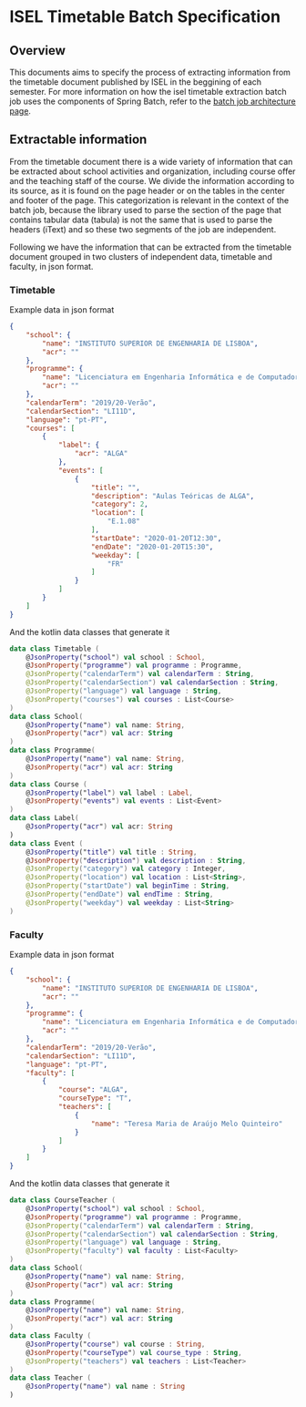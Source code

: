 # ISEL Timetable Batch Specification

## Overview

This documents aims to specify the process of extracting information from the timetable document published by ISEL in the beggining of each semester. For more information on how the isel timetable extraction batch job uses the components of Spring Batch, refer to the [batch job architecture page]().

## Extractable information

From the timetable document there is a wide variety of information that can be extracted about school activities and organization, including course offer and the teaching staff of the course. We divide the information according to its source, as it is found on the page header or on the tables in the center and footer of the page. This categorization is relevant in the context of the batch job, because the library used to parse the section of the page that contains tabular data (tabula) is not the same that is used to parse the headers (iText) and so these two segments of the job are independent.

Following we have the information that can be extracted from the timetable document grouped in two clusters of independent data, timetable and faculty, in json format.

### Timetable
Example data in json format
```json
{
    "school": {
        "name": "INSTITUTO SUPERIOR DE ENGENHARIA DE LISBOA",
        "acr": ""
    },
    "programme": {
        "name": "Licenciatura em Engenharia Informática e de Computadores",
        "acr": ""
    },
    "calendarTerm": "2019/20-Verão",
    "calendarSection": "LI11D",
    "language": "pt-PT",
    "courses": [
        {
            "label": {
                "acr": "ALGA"
            },
            "events": [
                {
                    "title": "",
                    "description": "Aulas Teóricas de ALGA",
                    "category": 2,
                    "location": [
                        "E.1.08"
                    ],
                    "startDate": "2020-01-20T12:30",
                    "endDate": "2020-01-20T15:30",
                    "weekday": [
                        "FR"
                    ]
                }
            ]
        }
    ]
}
```
And the kotlin data classes that generate it
```kotlin
data class Timetable (
	@JsonProperty("school") val school : School,
	@JsonProperty("programme") val programme : Programme,
	@JsonProperty("calendarTerm") val calendarTerm : String,
	@JsonProperty("calendarSection") val calendarSection : String,
    @JsonProperty("language") val language : String,
	@JsonProperty("courses") val courses : List<Course>
)
data class School(
    @JsonProperty("name") val name: String,
    @JsonProperty("acr") val acr: String
)
data class Programme(
    @JsonProperty("name") val name: String,
    @JsonProperty("acr") val acr: String
)
data class Course (
	@JsonProperty("label") val label : Label,
    @JsonProperty("events") val events : List<Event>
)
data class Label(
    @JsonProperty("acr") val acr: String
)
data class Event (
	@JsonProperty("title") val title : String,
    @JsonProperty("description") val description : String,
    @JsonProperty("category") val category : Integer,
	@JsonProperty("location") val location : List<String>,
	@JsonProperty("startDate") val beginTime : String,
	@JsonProperty("endDate") val endTime : String,
    @JsonProperty("weekday") val weekday : List<String>
)
```
### Faculty
Example data in json format
```json
{
    "school": {
        "name": "INSTITUTO SUPERIOR DE ENGENHARIA DE LISBOA",
        "acr": ""
    },
    "programme": {
        "name": "Licenciatura em Engenharia Informática e de Computadores",
        "acr": ""
    },
    "calendarTerm": "2019/20-Verão",
    "calendarSection": "LI11D",
    "language": "pt-PT",
    "faculty": [
        {
            "course": "ALGA",
            "courseType": "T",
            "teachers": [
                {
                    "name": "Teresa Maria de Araújo Melo Quinteiro"
                }
            ]
        }
    ]
}
```
And the kotlin data classes that generate it
```kotlin
data class CourseTeacher (
	@JsonProperty("school") val school : School,
    @JsonProperty("programme") val programme : Programme,
	@JsonProperty("calendarTerm") val calendarTerm : String,
	@JsonProperty("calendarSection") val calendarSection : String,
    @JsonProperty("language") val language : String,
	@JsonProperty("faculty") val faculty : List<Faculty>
)
data class School(
    @JsonProperty("name") val name: String,
    @JsonProperty("acr") val acr: String
)
data class Programme(
    @JsonProperty("name") val name: String,
    @JsonProperty("acr") val acr: String
)
data class Faculty (
	@JsonProperty("course") val course : String,
	@JsonProperty("courseType") val course_type : String,
	@JsonProperty("teachers") val teachers : List<Teacher>
)
data class Teacher (
	@JsonProperty("name") val name : String
)
```
